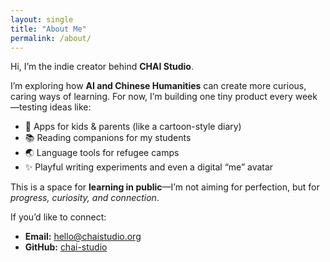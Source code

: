 ```yaml
---
layout: single
title: "About Me"
permalink: /about/
---
```


Hi, I’m the indie creator behind **CHAI Studio**.

I’m exploring how **AI and Chinese Humanities** can create more curious, caring ways of learning. For now, I’m building one tiny product every week—testing ideas like:

- 📝 Apps for kids & parents (like a cartoon-style diary)  
- 📚 Reading companions for my students  
- 🌏 Language tools for refugee camps  
- ✨ Playful writing experiments and even a digital “me” avatar  

This is a space for **learning in public**—I’m not aiming for perfection, but for *progress, curiosity, and connection*.

If you’d like to connect:  
- **Email:** [hello@chaistudio.org](mailto:hello@chaistudio.org)  
- **GitHub:** [chai-studio](https://github.com/chai-studio)

